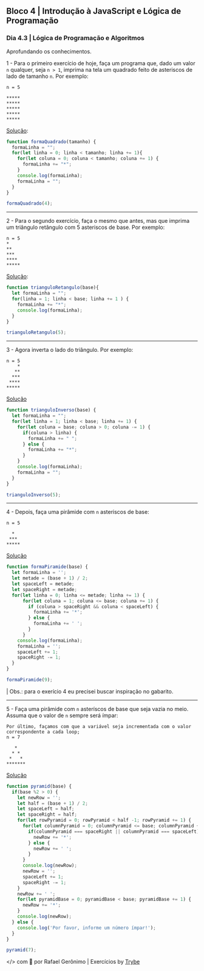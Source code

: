 ## Bloco 4 | Introdução à JavaScript e Lógica de Programação

### Dia 4.3 | Lógica de Programação e Algoritmos

Aprofundando os conhecimentos.

1 - Para o primeiro exercício de hoje, faça um programa que, dado um valor `n` qualquer, seja `n > 1`, imprima na tela um quadrado feito de asteriscos de lado de tamanho `n`. Por exemplo:

```shell
n = 5

*****
*****
*****
*****
*****
```

[Solução](ex_1_formaQuadrado.js):
```javascript
function formaQuadrado(tamanho) {
  formaLinha = "";
  for(let linha = 0; linha < tamanho; linha += 1){
    for(let coluna = 0; coluna < tamanho; coluna += 1) {
      formaLinha += "*";
    }
    console.log(formaLinha);
    formaLinha = "";
  }
}

formaQuadrado(4);
```

---

2 - Para o segundo exercício, faça o mesmo que antes, mas que imprima um triângulo retângulo com 5 asteriscos de base. Por exemplo:
   
```shell
n = 5
*
**
***
****
*****
```

[Solução](ex_ex_2_triangulo_retangulo.js):
```javascript
function trianguloRetangulo(base){
  let formaLinha = "";
  for(linha = 1; linha < base; linha += 1 ) {
    formaLinha += "*";
    console.log(formaLinha);
  }
}

trianguloRetangulo(5);
```

---

3 - Agora inverta o lado do triângulo. Por exemplo:
```shell
n = 5
    *
   **
  ***
 ****
*****
```

[Solução](ex_3_triangulo_inverso.js)
```javascript
function trianguloInverso(base) {
  let formaLinha = "";
  for(let linha = 1; linha < base; linha += 1) {
    for(let coluna = base; coluna > 0; coluna -= 1) {
      if(coluna > linha) {
        formaLinha += " ";
      } else {
        formaLinha += "*";
      }
    }
    console.log(formaLinha);
    formaLinha = "";
  }
}

trianguloInverso(5);
```

---

4 - Depois, faça uma pirâmide com `n` asteriscos de base:
```shell
n = 5

  *  
 ***
*****
```

[Solução](ex_4_formaPiramide.js)
```javascript
function formaPiramide(base) {
  let formaLinha = '';
  let metade = (base + 1) / 2;
  let spaceLeft = metade;
  let spaceRight = metade;
  for(let linha = 0; linha <= metade; linha += 1) {
      for(let coluna = 1; coluna <= base; coluna += 1) {
        if (coluna > spaceRight && coluna < spaceLeft) {
          formaLinha += '*';
        } else {
          formaLinha += ' ';
        }
      }
    console.log(formaLinha);
    formaLinha = '';
    spaceLeft += 1;
    spaceRight -= 1;
  }
}

formaPiramide(9);
```

| Obs.: para o exerício 4 eu precisei buscar inspiração no gabarito.


---

5 - Faça uma pirâmide com `n` asteríscos de base que seja vazia no meio. Assuma que o valor de `n` sempre será ímpar:

```shell
Por último, façamos com que a variável seja incrementada com o valor correspondente a cada loop;
n = 7
  
   *
  * *
 *   *
*******
```

[Solução](ex_5_pyramid.js)

```javascript
function pyramid(base) {
  if(base %2 > 0) {
    let newRow = '';
    let half = (base + 1) / 2;
    let spaceLeft = half;
    let spaceRight = half;
    for(let rowPyramid = 0; rowPyramid < half -1; rowPyramid += 1) {
      for(let columnPyramid = 0; columnPyramid <= base; columnPyramid += 1) {
        if(columnPyramid === spaceRight || columnPyramid === spaceLeft) {
          newRow += '*';
        } else {
          newRow += ' ';
        }
      }
      console.log(newRow);
      newRow = '';
      spaceLeft += 1;
      spaceRight -= 1;
    }
    newRow += ' ';
    for(let pyramidBase = 0; pyramidBase < base; pyramidBase += 1) {
      newRow += '*';
    }
    console.log(newRow);
  } else {
    console.log('Por favor, informe um número ímpar!');
  }
}

pyramid(7);
```


</> com 💚 por Rafael Gerônimo | Exercícios by [Trybe](https://betrybe.com)